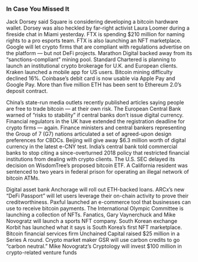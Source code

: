 ### In Case You Missed It 
Jack Dorsey said Square is considering developing a bitcoin hardware wallet. Dorsey was also heckled by far-right activist Laura Loomer during a fireside chat in Miami yesterday. FTX is spending $210 million for naming rights to a pro esports team. FTX is also launching an NFT marketplace. Google will let crypto firms that are compliant with regulations advertise on the platform — but not DeFi projects. Marathon Digital backed away from its “sanctions-compliant” mining pool. Standard Chartered is planning to launch an institutional crypto brokerage for U.K. and European clients. Kraken launched a mobile app for US users. Bitcoin mining difficulty declined 16%. Coinbase’s debit card is now usable via Apple Pay and Google Pay. More than five million ETH has been sent to Ethereum 2.0’s deposit contract.

China’s state-run media outlets recently published articles saying people are free to trade bitcoin — at their own risk. The European Central Bank warned of “risks to stability” if central banks don’t issue digital currency. Financial regulators in the UK have extended the registration deadline for crypto firms — again. Finance ministers and central bankers representing the Group of 7 (G7) nations articulated a set of agreed-upon design preferences for CBDCs. Beijing will give away $6.3 million worth of digital currency in the latest e-CNY test. India’s central bank told commercial banks to stop citing a since-overturned 2018 policy that restricted financial institutions from dealing with crypto clients. The U.S. SEC delayed its decision on WisdomTree’s proposed bitcoin ETF. A California resident was sentenced to two years in federal prison for operating an illegal network of bitcoin ATMs.

Digital asset bank Anchorage will roll out ETH-backed loans. ARCx’s new “DeFi Passport” will let users leverage their on-chain activity to prove their creditworthiness. Paxful launched an e-commerce tool that businesses can use to receive bitcoin payments. The International Olympic Committee is launching a collection of NFTs. Fanatics, Gary Vaynerchuck and Mike Novogratz will launch a sports NFT company. South Korean exchange Korbit has launched what it says is South Korea’s first NFT marketplace. Bitcoin financial services firm Unchained Capital raised $25 million in a Series A round. Crypto market maker GSR will use carbon credits to go “carbon neutral.” Mike Novogratz’s Cryptology will invest $100 million in crypto-related venture funds